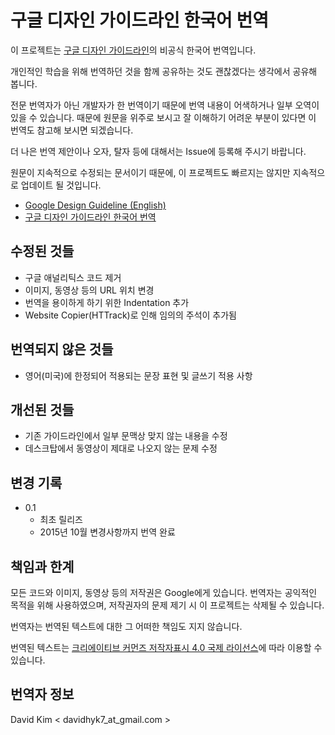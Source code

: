 # 구글 디자인 가이드라인 한국어 번역

이 프로젝트는 [구글 디자인 가이드라인](http://www.google.com/design/spec/)의 비공식 한국어 번역입니다.

개인적인 학습을 위해 번역하던 것을 함께 공유하는 것도 괜찮겠다는 생각에서 공유해 봅니다.

전문 번역자가 아닌 개발자가 한 번역이기 때문에 번역 내용이 어색하거나 일부 오역이 있을 수 있습니다. 때문에 원문을 위주로 보시고 잘 이해하기 어려운 부분이 있다면 이 번역도 참고해 보시면 되겠습니다.

더 나은 번역 제안이나 오자, 탈자 등에 대해서는 Issue에 등록해 주시기 바랍니다.

원문이 지속적으로 수정되는 문서이기 때문에, 이 프로젝트도 빠르지는 않지만 지속적으로 업데이트 될 것입니다.

* [Google Design Guideline (English)](http://www.google.com/design/spec/)
* [구글 디자인 가이드라인 한국어 번역](http://davidhyk.github.io/google-design-ko)

## 수정된 것들

* 구글 애널리틱스 코드 제거
* 이미지, 동영상 등의 URL 위치 변경
* 번역을 용이하게 하기 위한 Indentation 추가
* Website Copier(HTTrack)로 인해 임의의 주석이 추가됨

## 번역되지 않은 것들

* 영어(미국)에 한정되어 적용되는 문장 표현 및 글쓰기 적용 사항

## 개선된 것들

* 기존 가이드라인에서 일부 문맥상 맞지 않는 내용을 수정
* 데스크탑에서 동영상이 제대로 나오지 않는 문제 수정

## 변경 기록

* 0.1
  - 최초 릴리즈
  - 2015년 10월 변경사항까지 번역 완료

## 책임과 한계

모든 코드와 이미지, 동영상 등의 저작권은 Google에게 있습니다. 번역자는 공익적인 목적을 위해 사용하였으며, 저작권자의 문제 제기 시 이 프로젝트는 삭제될 수 있습니다.

번역자는 번역된 텍스트에 대한 그 어떠한 책임도 지지 않습니다.

번역된 텍스트는 [크리에이티브 커먼즈 저작자표시 4.0 국제 라이선스](http://creativecommons.org/licenses/by/4.0/)에 따라 이용할 수 있습니다.

## 번역자 정보

David Kim < davidhyk7_at_gmail.com >

